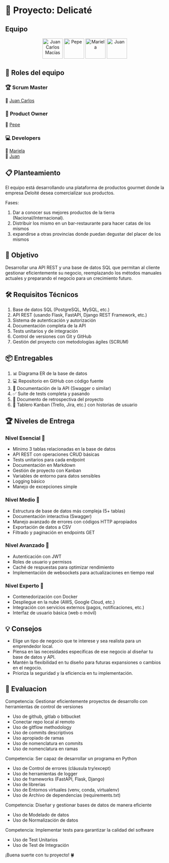 # 🚀 Proyecto: Delicaté

## Equipo
<div align="center">
  <img src="https://avatars.githubusercontent.com/u/53483587?v=4" width="64" alt="Juan Carlos Macías">
  <img src="https://avatars.githubusercontent.com/u/174449292?v=4" width="64" alt="Pepe">
  <img src="https://avatars.githubusercontent.com/u/174536305?v=4" width="64" alt="Mariela">
  <img src="https://avatars.githubusercontent.com/u/49209302?v=4" width="64" alt="Juan">
</div>

## 📌 **Roles del equipo**  

### 🏆 **Scrum Master**  
👤 [Juan Carlos](https://github.com/juancmacias)  

### 🎯 **Product Owner**  
👤 [Pepe](https://github.com/jruizndev)  

### 💻 **Developers**  
👤 [Mariela](https://github.com/marie-adi)  
👤 [Juan](https://github.com/jdomdev)  

## 📋 Planteamiento

El equipo está desarrollando una plataforma de productos gourmet donde la empresa Deloité desea comercializar sus productos.

Fases:
1. Dar a conocer sus mejores productos de la tierra (Nacional/Internacional).
2. Distribuir los mismo en un bar-restaurante para hacer catas de los mismos
3. expandirse a otras provincias donde puedan degustar del placer de los mismos

   
## 🎯 Objetivo

Desarrollar una API REST y una base de datos SQL que permitan al cliente gestionar eficientemente su negocio, reemplazando los métodos manuales actuales y preparando el negocio para un crecimiento futuro.

## 🛠️ Requisitos Técnicos

1. Base de datos SQL (PostgreSQL, MySQL, etc.)
2. API REST (usando Flask, FastAPI, Django REST Framework, etc.)
3. Sistema de autenticación y autorización
4. Documentación completa de la API
5. Tests unitarios y de integración
6. Control de versiones con Git y GitHub
7. Gestión del proyecto con metodologías ágiles (SCRUM)


## 📦 Entregables

1. 📊 Diagrama ER de la base de datos
2. 💻 Repositorio en GitHub con código fuente
3. 🔗 Documentación de la API (Swagger o similar)
4. ✅ Suite de tests completa y pasando
5. 📝 Documento de retrospectiva del proyecto
6. 📌 Tablero Kanban (Trello, Jira, etc.) con historias de usuario

## 🏆 Niveles de Entrega

### Nivel Esencial 🥉

- Mínimo 3 tablas relacionadas en la base de datos
- API REST con operaciones CRUD básicas
- Tests unitarios para cada endpoint
- Documentación en Markdown
- Gestión de proyecto con Kanban
- Variables de entorno para datos sensibles
- Logging básico
- Manejo de excepciones simple

### Nivel Medio 🥈

- Estructura de base de datos más compleja (5+ tablas)
- Documentación interactiva (Swagger)
- Manejo avanzado de errores con códigos HTTP apropiados
- Exportación de datos a CSV
- Filtrado y paginación en endpoints GET

### Nivel Avanzado 🥇

- Autenticación con JWT
- Roles de usuario y permisos
- Caché de respuestas para optimizar rendimiento
- Implementación de websockets para actualizaciones en tiempo real

### Nivel Experto 🏅

- Contenedorización con Docker
- Despliegue en la nube (AWS, Google Cloud, etc.)
- Integración con servicios externos (pagos, notificaciones, etc.)
- Interfaz de usuario básica (web o móvil)

## 💡 Consejos

- Elige un tipo de negocio que te interese y sea realista para un emprendedor local.
- Piensa en las necesidades específicas de ese negocio al diseñar tu base de datos y API.
- Mantén la flexibilidad en tu diseño para futuras expansiones o cambios en el negocio.
- Prioriza la seguridad y la eficiencia en tu implementación.

## 🌟 Evaluacion
Competencia:  Gestionar eficientemente proyectos de desarrollo con herramientas de control de versiones
- Uso de github, gitlab o bitbucket
- Conectar repo local al remoto
- Uso de gitflow methodology
- Uso de commits descriptivos
- Uso apropiado de ramas
- Uso de nomenclatura en commits
- Uso de nomenclatura en ramas

Competencia: Ser capaz de desarrollar un programa en Python
- Uso de Control de errores (cláusula try/except)
- Uso de herramientas de logger
- Uso de frameworks (FastAPI, Flask, Django)
- Uso de librerias
- Uso de  Entornos virtuales (venv, conda, virtualenv)
- Uso de Archivo de dependencias (requirements.txt)
  
Competencia: Diseñar y gestionar bases de datos de manera eficiente
- Uso de Modelado de datos
- Uso de Normalización de datos
  
Competencia:  Implementar tests para garantizar la calidad del software
- Uso de Test Unitarios
- Uso de Test de Integración

¡Buena suerte con tu proyecto! 🍀
